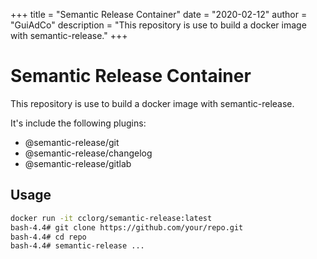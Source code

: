 +++
title = "Semantic Release Container"
date = "2020-02-12"
author = "GuiAdCo"
description = "This repository is use to build a docker image with semantic-release."
+++

# Semantic Release Container

This repository is use to build a docker image with semantic-release.

It's include the following plugins:

- @semantic-release/git
- @semantic-release/changelog
- @semantic-release/gitlab

## Usage

```sh
docker run -it cclorg/semantic-release:latest
bash-4.4# git clone https://github.com/your/repo.git
bash-4.4# cd repo
bash-4.4# semantic-release ...
```